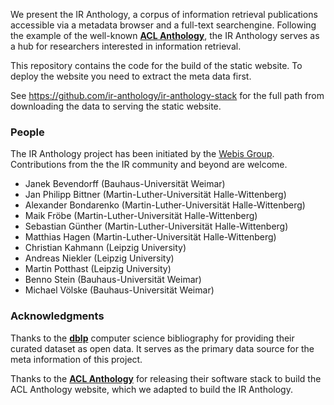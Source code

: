 We present the IR Anthology, a corpus of information retrieval publications accessible via a metadata browser and a full-text searchengine. Following the example of the well-known **[ACL Anthology](https://www.aclweb.org/anthology/)**, the IR Anthology serves as a hub for researchers interested in information retrieval.

This repository contains the code for the build of the static website. To deploy the website you need to extract the meta data first. 

See https://github.com/ir-anthology/ir-anthology-stack for the full path from downloading the data to serving the static website.

### People

The IR Anthology project has been initiated by the [Webis Group](https://webis.de/).
Contributions from the the IR community and beyond are welcome.

+ Janek Bevendorff (Bauhaus-Universität Weimar)
+ Jan Philipp Bittner (Martin-Luther-Universität Halle-Wittenberg)
+ Alexander Bondarenko (Martin-Luther-Universität Halle-Wittenberg)
+ Maik Fröbe (Martin-Luther-Universität Halle-Wittenberg)
+ Sebastian Günther (Martin-Luther-Universität Halle-Wittenberg)
+ Matthias Hagen (Martin-Luther-Universität Halle-Wittenberg)
+ Christian Kahmann (Leipzig University)
+ Andreas Niekler (Leipzig University)
+ Martin Potthast (Leipzig University)
+ Benno Stein (Bauhaus-Universität Weimar)
+ Michael Völske (Bauhaus-Universität Weimar)

### Acknowledgments

Thanks to the **[dblp](https://dblp.uni-trier.de/)** computer science bibliography for providing their curated dataset as open data. It serves as the primary data source for the meta information of this project.

Thanks to the **[ACL Anthology](https://www.aclweb.org/anthology/)** for releasing their software stack to build the ACL Anthology website, which we adapted to build the IR Anthology.
